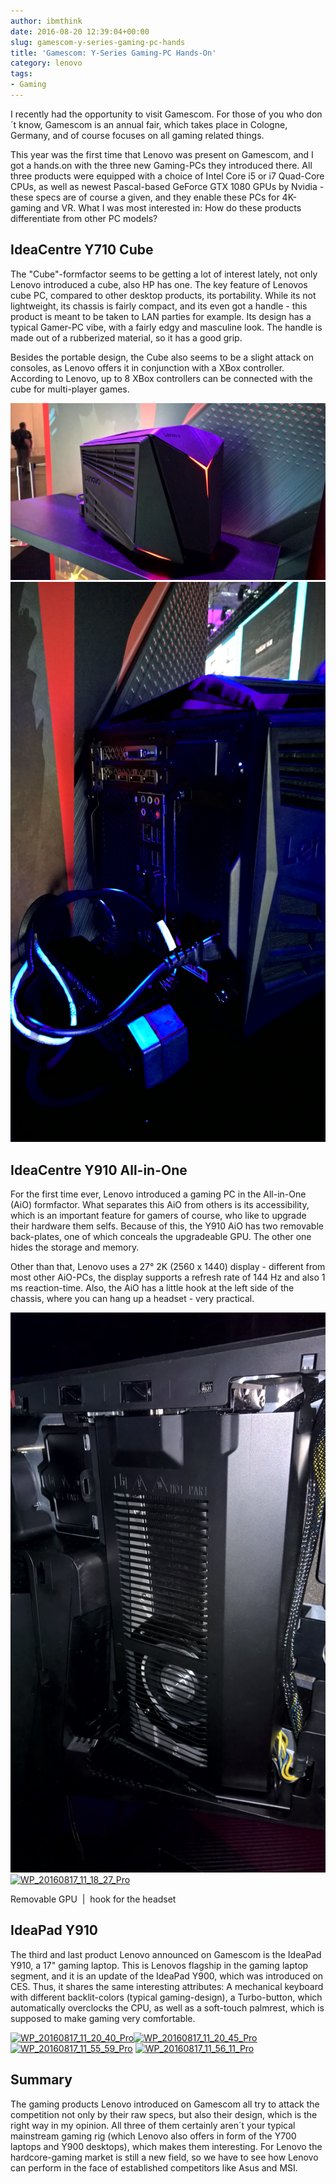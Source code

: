 ```yaml
---
author: ibmthink
date: 2016-08-20 12:39:04+00:00
slug: gamescom-y-series-gaming-pc-hands
title: 'Gamescom: Y-Series Gaming-PC Hands-On'
category: lenovo
tags:
- Gaming
---
```

I recently had the opportunity to visit Gamescom. For those of you who don´t know, Gamescom is an annual fair, which takes place in Cologne, Germany, and of course focuses on all gaming related things.

This year was the first time that Lenovo was present on Gamescom, and I got a hands.on with the three new Gaming-PCs they introduced there. All three products were equipped with a choice of Intel Core i5 or i7 Quad-Core CPUs, as well as newest Pascal-based GeForce GTX 1080 GPUs by Nvidia - these specs are of course a given, and they enable these PCs for 4K-gaming and VR. What I was most interested in: How do these products differentiate from other PC models?


## IdeaCentre Y710 Cube


The "Cube"-formfactor seems to be getting a lot of interest lately, not only Lenovo introduced a cube, also HP has one. The key feature of Lenovos cube PC, compared to other desktop products, its portability. While its not lightweight, its chassis is fairly compact, and its even got a handle - this product is meant to be taken to LAN parties for example. Its design has a typical Gamer-PC vibe, with a fairly edgy and masculine look. The handle is made out of a rubberized material, so it has a good grip.

Besides the portable design, the Cube also seems to be a slight attack on consoles, as Lenovo offers it in conjunction with a XBox controller. According to Lenovo, up to 8 XBox controllers can be connected with the cube for multi-player games.

[![WP_20160817_11_13_03_Pro](/assets/img/posts/thinkscopes/2016/08/WP_20160817_11_13_03_Pro.jpg)](/assets/img/posts/thinkscopes/2016/08/WP_20160817_11_13_03_Pro.jpg) [![WP_20160817_11_14_33_Pro](/assets/img/posts/thinkscopes/2016/08/WP_20160817_11_14_33_Pro.jpg)](/assets/img/posts/thinkscopes/2016/08/WP_20160817_11_14_33_Pro.jpg)


## IdeaCentre Y910 All-in-One


For the first time ever, Lenovo introduced a gaming PC in the All-in-One (AiO) formfactor. What separates this AiO from others is its accessibility, which is an important feature for gamers of course, who like to upgrade their hardware them selfs. Because of this, the Y910 AiO has two removable back-plates, one of which conceals the upgradeable GPU. The other one hides the storage and memory.

Other than that, Lenovo uses a 27° 2K (2560 x 1440) display - different from most other AiO-PCs, the display supports a refresh rate of 144 Hz and also 1 ms reaction-time. Also, the AiO has a little hook at the left side of the chassis, where you can hang up a headset - very practical.

[![WP_20160817_11_18_21_Pro](/assets/img/posts/thinkscopes/2016/08/WP_20160817_11_18_21_Pro.jpg)](/assets/img/posts/thinkscopes/2016/08/WP_20160817_11_18_21_Pro.jpg) [![WP_20160817_11_18_27_Pro](/assets/img/posts/thinkscopes/2016/08/WP_20160817_11_18_27_Pro.jpg)](/assets/img/posts/thinkscopes/2016/08/WP_20160817_11_18_27_Pro.jpg)

Removable GPU  |  hook for the headset


## IdeaPad Y910


The third and last product Lenovo announced on Gamescom is the IdeaPad Y910, a 17" gaming laptop. This is Lenovos flagship in the gaming laptop segment, and it is an update of the IdeaPad Y900, which was introduced on CES. Thus, it shares the same interesting attributes: A mechanical keyboard with different backlit-colors (typical gaming-design), a Turbo-button, which automatically overclocks the CPU, as well as a soft-touch palmrest, which is supposed to make gaming very comfortable.

[![WP_20160817_11_20_40_Pro](/assets/img/posts/thinkscopes/2016/08/WP_20160817_11_20_40_Pro.jpg)](/assets/img/posts/thinkscopes/2016/08/WP_20160817_11_20_40_Pro.jpg)[![WP_20160817_11_20_45_Pro](/assets/img/posts/thinkscopes/2016/08/WP_20160817_11_20_45_Pro.jpg)](/assets/img/posts/thinkscopes/2016/08/WP_20160817_11_20_45_Pro.jpg) [![WP_20160817_11_55_59_Pro](/assets/img/posts/thinkscopes/2016/08/WP_20160817_11_55_59_Pro.jpg)](/assets/img/posts/thinkscopes/2016/08/WP_20160817_11_55_59_Pro.jpg) [![WP_20160817_11_56_11_Pro](/assets/img/posts/thinkscopes/2016/08/WP_20160817_11_56_11_Pro.jpg)](/assets/img/posts/thinkscopes/2016/08/WP_20160817_11_56_11_Pro.jpg)


## Summary


The gaming products Lenovo introduced on Gamescom all try to attack the competition not only by their raw specs, but also their design, which is the right way in my opinion. All three of them certainly aren´t your typical mainstream gaming rig (which Lenovo also offers in form of the Y700 laptops and Y900 desktops), which makes them interesting. For Lenovo the hardcore-gaming market is still a new field, so we have to see how Lenovo can perform in the face of established competitors like Asus and MSI.
